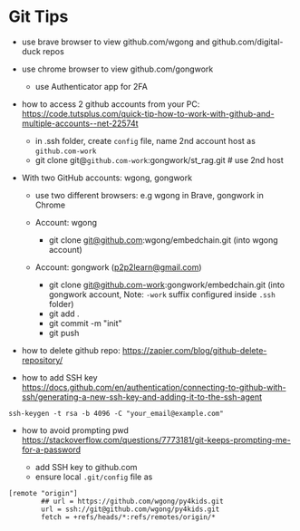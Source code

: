 # Git Tips

- use brave browser to view github.com/wgong and  github.com/digital-duck repos
- use chrome browser to view github.com/gongwork
  - use Authenticator app for 2FA


- how to access 2 github accounts from your PC:
https://code.tutsplus.com/quick-tip-how-to-work-with-github-and-multiple-accounts--net-22574t
  - in .ssh folder, create `config` file, name 2nd account host as `github.com-work`
  - git clone git@`github.com-work`:gongwork/st_rag.git  # use 2nd host

- With two GitHub accounts: wgong, gongwork
  - use two different browsers: e.g wgong in Brave, gongwork in Chrome

  - Account: wgong
    - git clone git@github.com:wgong/embedchain.git (into wgong account)

  - Account: gongwork (p2p2learn@gmail.com)
    - git clone git@github.com-work:gongwork/embedchain.git (into gongwork account, Note: `-work` suffix configured inside `.ssh` folder)
    - git add .
    - git commit -m "init"
    - git push

- how to delete github repo:
https://zapier.com/blog/github-delete-repository/

- how to add SSH key
https://docs.github.com/en/authentication/connecting-to-github-with-ssh/generating-a-new-ssh-key-and-adding-it-to-the-ssh-agent
```
ssh-keygen -t rsa -b 4096 -C "your_email@example.com"
```

- how to avoid prompting pwd
https://stackoverflow.com/questions/7773181/git-keeps-prompting-me-for-a-password

  - add SSH key to github.com 
  - ensure local `.git/config` file as
```
[remote "origin"]
        ## url = https://github.com/wgong/py4kids.git
        url = ssh://git@github.com/wgong/py4kids.git
        fetch = +refs/heads/*:refs/remotes/origin/*

```